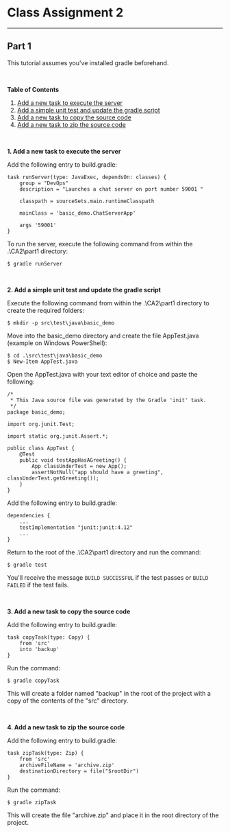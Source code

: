 <h1>Class Assignment 2</h1>

---

<h2>Part 1</h2>

This tutorial assumes you've installed gradle beforehand.

<br/>

<strong>Table of Contents</strong>

1. [Add a new task to execute the server](#tag1)
2. [Add a simple unit test and update the gradle script](#tag2)
3. [Add a new task to copy the source code](#tag3)
4. [Add a new task to zip the source code](#tag4)

<br/>

<strong>1. Add a new task to execute the server</strong> <a id="tag1"></a>

Add the following entry to build.gradle:

```console
task runServer(type: JavaExec, dependsOn: classes) {
    group = "DevOps"
    description = "Launches a chat server on port number 59001 "

    classpath = sourceSets.main.runtimeClasspath

    mainClass = 'basic_demo.ChatServerApp'

    args '59001'
}
```

To run the server, execute the following command from within the .\CA2\part1 directory:

```console
$ gradle runServer
```

<br/>

<strong>2. Add a simple unit test and update the gradle script</strong> <a id="tag2"></a>

Execute the following command from within the .\CA2\part1 directory to create the required folders:

```console
$ mkdir -p src\test\java\basic_demo
```

Move into the basic_demo directory and create the file AppTest.java (example on Windows PowerShell):

```console
$ cd .\src\test\java\basic_demo
$ New-Item AppTest.java
```

Open the AppTest.java with your text editor of choice and paste the following:

```console
/*
 * This Java source file was generated by the Gradle 'init' task.
 */
package basic_demo;

import org.junit.Test;

import static org.junit.Assert.*;

public class AppTest {
    @Test
    public void testAppHasAGreeting() {
        App classUnderTest = new App();
        assertNotNull("app should have a greeting", classUnderTest.getGreeting());
    }
}
```

Add the following entry to build.gradle:

```console
dependencies {
    ...
    testImplementation "junit:junit:4.12"
    ...
}
```

Return to the root of the .\CA2\part1 directory and run the command:

```console
$ gradle test
```

You'll receive the message ```BUILD SUCCESSFUL``` if the test passes or ```BUILD FAILED``` if the test fails.

<br/>

<strong>3. Add a new task to copy the source code</strong> <a id="tag3"></a>

Add the following entry to build.gradle:

```console
task copyTask(type: Copy) {
    from 'src'
    into 'backup'
}
```

Run the command:

```console
$ gradle copyTask
```

This will create a folder named "backup" in the root of the project with a copy of the contents of the "src" directory.

<br/>

<strong>4. Add a new task to zip the source code</strong> <a id="tag4"></a>

Add the following entry to build.gradle:

```console
task zipTask(type: Zip) {
    from 'src'
    archiveFileName = 'archive.zip'
    destinationDirectory = file("$rootDir")
}
```

Run the command:

```console
$ gradle zipTask
```

This will create the file "archive.zip" and place it in the root directory of the project.